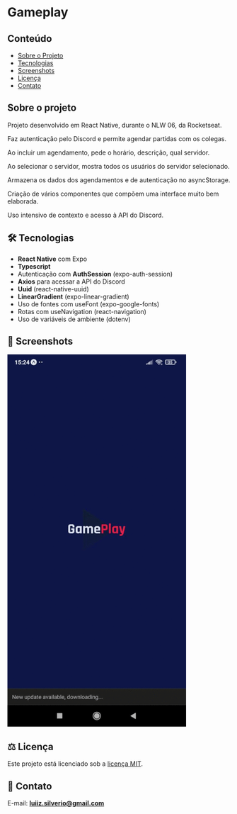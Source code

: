 # Gameplay
## Conteúdo
* [Sobre o Projeto](#sobre-o-projeto)
* [Tecnologias](#hammer_and_wrench-tecnologias)
* [Screenshots](#camera_flash-screenshots)
* [Licença](#balance_scale-licença)
* [Contato](#email-contato)

## Sobre o projeto
<p>Projeto desenvolvido em React Native, durante o NLW 06, da Rocketseat.</p>
Faz autenticação pelo Discord e permite agendar partidas com os colegas.</p>
Ao incluir um agendamento, pede o horário, descrição, qual servidor.</p>
Ao selecionar o servidor, mostra todos os usuários do servidor selecionado.</p>
Armazena os dados dos agendamentos e de autenticação no asyncStorage.</p>
Criação de vários componentes que compõem uma interface muito bem elaborada.</p>
Uso intensivo de contexto e acesso à API do Discord.
  
## :hammer_and_wrench: Tecnologias
* __React Native__ com Expo
* __Typescript__
* Autenticação com __AuthSession__ (expo-auth-session)
* __Axios__ para acessar a API do Discord
* __Uuid__ (react-native-uuid)
* __LinearGradient__ (expo-linear-gradient)
* Uso de fontes com useFont (expo-google-fonts)
* Rotas com useNavigation (react-navigation)
* Uso de variáveis de ambiente (dotenv)

## :camera_flash: Screenshots
![](https://github.com/luiizsilverio/gameplay/blob/main/assets/gameplay.gif)

## :balance_scale: Licença
Este projeto está licenciado sob a [licença MIT](LICENSE).

## :email: Contato

E-mail: [**luiiz.silverio@gmail.com**](mailto:luiiz.silverio@gmail.com)
